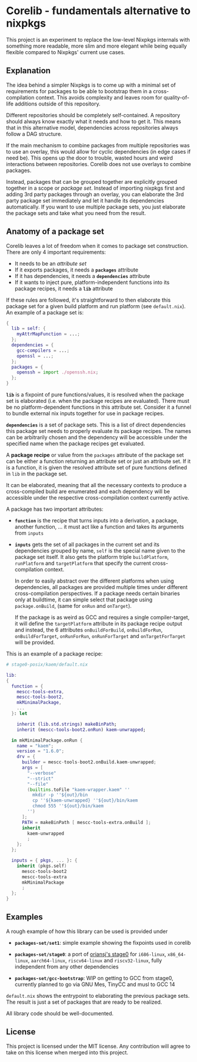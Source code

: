 # Corelib - fundamentals alternative to nixpkgs

This project is an experiment to replace the low-level Nixpkgs internals with
something more readable, more slim and more elegant while being equally
flexible compared to Nixpkgs' current use cases.

## Explanation

The idea behind a simpler Nixpkgs is to come up with a minimal set of
requirements for packages to be able to bootstrap them in a cross-compilation
context. This avoids complexity and leaves room for quality-of-life additions
outside of this repository.

Different repositories should be completely self-contained. A repository should
always know exactly what it needs and how to get it. This means that in this
alternative model, dependencies across repositories always follow a DAG
structure.

If the main mechanism to combine packages from multiple repositories was to use
an overlay, this would allow for cyclic dependencies (in edge cases if need
be). This opens up the door to trouble, wasted hours and weird interactions
between repositories. Corelib does not use overlays to combine packages.

Instead, packages that can be grouped together are explicitly grouped together
in a scope or *package set*. Instead of importing nixpkgs first and adding 3rd
party packages through an overlay, you can elaborate the 3rd party package set
immediately and let it handle its dependencies automatically. If you want to
use multiple package sets, you just elaborate the package sets and take what
you need from the result.

## Anatomy of a package set

Corelib leaves a lot of freedom when it comes to package set construction.
There are only 4 important requirements:

- It needs to be an *attribute set*
- If it exports packages, it needs a **`packages`** attribute
- If it has dependencies, it needs a **`dependencies`** attribute
- If it wants to inject pure, platform-independent functions into its package
  recipes, it needs a **`lib`** attribute

If these rules are followed, it's straightforward to then elaborate this
package set for a given build platform and run platform (see `default.nix`). An
example of a package set is:

```nix
{
  lib = self: {
    myAttrMapFunction = ...;
  };
  dependencies = {
    gcc-compilers = ...;
    openssl = ...;
  };
  packages = {
    openssh = import ./openssh.nix;
  };
}
```

**`lib`** is a fixpoint of pure functions/values, it is resolved when the
package set is elaborated (i.e. when the package recipes are evaluated). There
must be no platform-dependent functions in this attribute set. Consider it a
funnel to bundle external nix inputs together for use in package recipes.

**`dependencies`** is a set of package sets. This is a list of direct
dependencies this package set needs to properly evaluate its package recipes.
The names can be arbitrarily chosen and the dependency will be accessible under
the specified name when the package recipes get evaluated.

A **package recipe** or value from the `packages` attribute of the package set
can be either a function returning an attribute set or just an attribute set.
If it is a function, it is given the resolved attribute set of pure functions
defined in `lib` in the package set.

It can be elaborated, meaning that all the necessary contexts to produce a
cross-compiled build are enumerated and each dependency will be accessible
under the respective cross-compilation context currently active.

A package has two important attributes:
- **`function`** is the recipe that turns inputs into a derivation, a package,
  another function, ... it must act like a function and takes its arguments
  from `inputs`
- **`inputs`** gets the set of all packages in the current set and its
  dependencies grouped by name, `self` is the special name given to the package
  set itself. It also gets the platform triple `buildPlatform`, `runPlatform`
  and `targetPlatform` that specify the current cross-compilation context.

  In order to easily abstract over the different platforms when using
  dependencies, all packages are provided multiple times under different
  cross-compilation perspectives. If a package needs certain binaries only at
  buildtime, it can simple select that package using `package.onBuild`, (same
  for `onRun` and `onTarget`).

  If the package is as weird as GCC and requires a single compiler-target, it
  will define the `targetPlatform` attribute in its package recipe output and
  instead, the 6 attributes `onBuildForBuild`, `onBuildForRun`,
  `onBuildForTarget`, `onRunForRun`, `onRunForTarget` and `onTargetForTarget`
  will be provided.

This is an example of a package recipe:

```nix
# stage0-posix/kaem/default.nix

lib:
{
  function = {
    mescc-tools-extra,
    mescc-tools-boot2,
    mkMinimalPackage,
    ...
  }: let

    inherit (lib.std.strings) makeBinPath;
    inherit (mescc-tools-boot2.onRun) kaem-unwrapped;

  in mkMinimalPackage.onRun {
    name = "kaem";
    version = "1.6.0";
    drv = {
      builder = mescc-tools-boot2.onBuild.kaem-unwrapped;
      args = [
        "--verbose"
        "--strict"
        "--file"
        (builtins.toFile "kaem-wrapper.kaem" ''
          mkdir -p ''${out}/bin
          cp ''${kaem-unwrapped} ''${out}/bin/kaem
          chmod 555 ''${out}/bin/kaem
        '')
      ];
      PATH = makeBinPath [ mescc-tools-extra.onBuild ];
      inherit
        kaem-unwrapped
        ;
    };
  };

  inputs = { pkgs, ... }: {
    inherit (pkgs.self)
      mescc-tools-boot2
      mescc-tools-extra
      mkMinimalPackage
      ;
  };
}
```

## Examples

A rough example of how this library can be used is provided under
- **`packages-set/set1`**: simple example showing the fixpoints used in corelib

- **`packages-set/stage0`**: a port of [oriansj's
  stage0](https://github.com/oriansj/stage0-posix) for `i686-linux`,
  `x86_64-linux`, `aarch64-linux`, `riscv64-linux` and `riscv32-linux`, fully
  independent from any other dependencies

- **`packages-set/gcc-bootstrap`**: WIP on getting to GCC from stage0,
  currently planned to go via GNU Mes, TinyCC and musl to GCC 14

`default.nix` shows the entrypoint to elaborating the previous package sets.
The result is just a set of packages that are ready to be realized.

All library code should be well-documented.

## License

This project is licensed under the MIT license. Any contribution will agree to
take on this license when merged into this project.

